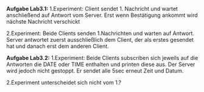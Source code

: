 **Aufgabe Lab3.1:** 
 1.Experiment: Client sendet 1. Nachricht und wartet anschließend auf Antwort vom Server. Erst wenn Bestätigung ankommt wird nächste Nachricht verschickt

 2.Experiment: Beide Clients senden 1.Nachrichten und warten auf Antwort. Server antwortet zuerst ausschließlich dem Client, der als erstes gesendet hat und danach erst dem anderen Client.

 **Aufgabe Lab3.2:**
 1.Experiment: Beide Clients subscriben sich jeweils auf die Antworten die DATE oder TIME enthalten und printen diese aus. Der Server wird jedoch nicht gestoppt. Er sendet alle 5sec erneut Zeit und Datum.

 2.Experiment unterscheidet sich nicht vom 1.?